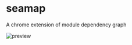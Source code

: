 seamap
======

A chrome extension of module dependency graph

![preview](http://raw.github.com/seajs/seamap/master/preview.png)